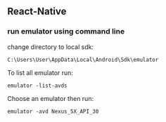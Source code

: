 ## React-Native

### run emulator using command line

change directory to local sdk:

`C:\Users\User\AppData\Local\Android\Sdk\emulator`

To list all emulator run:

```
emulator -list-avds
```

Choose an emulator then run:

```
emulator -avd Nexus_5X_API_30
```
